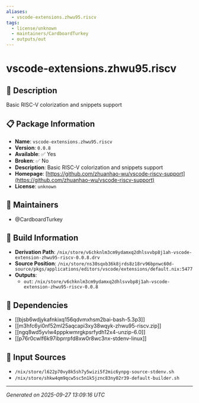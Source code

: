```yaml
---
aliases:
  - vscode-extensions.zhwu95.riscv
tags:
  - license/unknown
  - maintainers/CardboardTurkey
  - outputs/out
---
```


# vscode-extensions.zhwu95.riscv

## 📝 Description

Basic RISC-V colorization and snippets support

## 📋 Package Information

- **Name**: `vscode-extensions.zhwu95.riscv`
- **Version**: `0.0.8`
- **Available**: ✅ Yes
- **Broken**: ✅ No
- **Description**: Basic RISC-V colorization and snippets support
- **Homepage**: [https://github.com/zhuanhao-wu/vscode-riscv-support](https://github.com/zhuanhao-wu/vscode-riscv-support)
- **License**: `unknown`
## 👥 Maintainers

- @CardboardTurkey


## 🔧 Build Information

- **Derivation Path**: `/nix/store/v6chknlm3cm9ydamxq2dhlsvvbp8j1ah-vscode-extension-zhwu95-riscv-0.0.8.drv`
- **Source Position**: `/nix/store/ns30sqxb36k8jrds8z18rv96bpnwc60d-source/pkgs/applications/editors/vscode/extensions/default.nix:5477`
- **Outputs**:
  - `out`:  `/nix/store/v6chknlm3cm9ydamxq2dhlsvvbp8j1ah-vscode-extension-zhwu95-riscv-0.0.8`

## 🔗 Dependencies

- [[bjsb6wdjykafnkixq156qdvmxhsm2bai-bash-5.3p3]]
- [[m3hfc6yi0nf52ml25aqcapi3xy38wqyk-zhwu95-riscv.zip]]
- [[ngq8wd5yvlw4pppkwmrgkpsrfydh12x4-unzip-6.0]]
- [[p76r0cwlf6k97ibprrpfd8xw0r8wc3nx-stdenv-linux]]

## 📁 Input Sources

- `/nix/store/l622p70vy8k5sh7y5wizi5f2mic6ynpg-source-stdenv.sh`
- `/nix/store/shkw4qm9qcw5sc5n1k5jznc83ny02r39-default-builder.sh`

---
*Generated on 2025-09-27 13:09:16 UTC*
